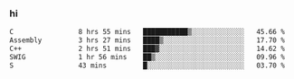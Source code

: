 ### hi  


<!--
**passer12/passer12** is a ✨ _special_ ✨ repository because its `README.md` (this file) appears on your GitHub profile.

Here are some ideas to get you started:

- 🔭 I’m currently working on ...
- 🌱 I’m currently learning ...
- 👯 I’m looking to collaborate on ...
- 🤔 I’m looking for help with ...
- 💬 Ask me about ...
- 📫 How to reach me: ...
- 😄 Pronouns: ...
- ⚡ Fun fact: ...
-->
<!--[![Top Langs](https://github-readme-stats.vercel.app/api/top-langs/?username=passer12&show_icons=true&theme=radical&count_private=true)](https://github.com/anuraghazra/github-readme-stats)-->
<!--[![Anurag's GitHub stats](https://github-readme-stats.vercel.app/api?username=passer12&show_icons=true&theme=radical&count_private=true)](https://github.com/anuraghazra/github-readme-stats)-->


<!--START_SECTION:waka-->

```txt
C                8 hrs 55 mins   ███████████▒░░░░░░░░░░░░░   45.66 %
Assembly         3 hrs 27 mins   ████▒░░░░░░░░░░░░░░░░░░░░   17.70 %
C++              2 hrs 51 mins   ███▓░░░░░░░░░░░░░░░░░░░░░   14.62 %
SWIG             1 hr 56 mins    ██▒░░░░░░░░░░░░░░░░░░░░░░   09.96 %
S                43 mins         █░░░░░░░░░░░░░░░░░░░░░░░░   03.70 %
```

<!--END_SECTION:waka-->
